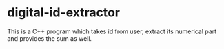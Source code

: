 # digital-id-extractor
This is a C++ program which takes id from user, extract its numerical part and provides the sum as well.
